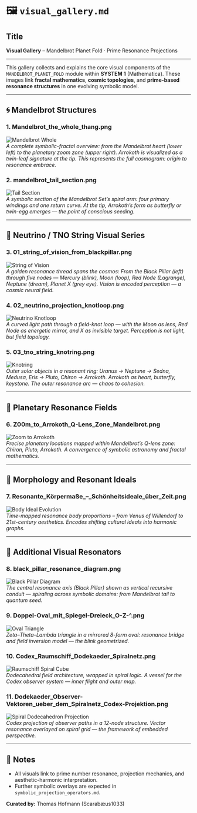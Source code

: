 # 🖼️ `visual_gallery.md`

## Title
**Visual Gallery** – Mandelbrot Planet Fold · Prime Resonance Projections

---

This gallery collects and explains the core visual components of the `MANDELBROT_PLANET_FOLD` module within **SYSTEM 1** (Mathematica). These images link **fractal mathematics**, **cosmic topologies**, and **prime-based resonance structures** in one evolving symbolic model.

---

## 🌀 Mandelbrot Structures

### 1. **Mandelbrot_the_whole_thang.png**
![Mandelbrot Whole](./visuals/%20Mandelbrot_the_whole_thang.png)  
*A complete symbolic-fractal overview: from the Mandelbrot heart (lower left) to the planetary zoom zone (upper right). Arrokoth is visualized as a twin-leaf signature at the tip. This represents the full cosmogram: origin to resonance embrace.*

### 2. **mandelbrot_tail_section.png**
![Tail Section](./visuals/mandelbrot_tail_section.png)  
*A symbolic section of the Mandelbrot Set’s spiral arm: four primary windings and one return curve. At the tip, Arrokoth’s form as butterfly or twin-egg emerges — the point of conscious seeding.*

---

## 🌌 Neutrino / TNO String Visual Series

### 3. **01_string_of_vision_from_blackpillar.png**
![String of Vision](./visuals/01_string_of_vision_from_blackpillar.png)  
*A golden resonance thread spans the cosmos: From the Black Pillar (left) through five nodes — Mercury (blink), Moon (loop), Red Node (Lagrange), Neptune (dream), Planet X (grey eye). Vision is encoded perception — a cosmic neural field.*

### 4. **02_neutrino_projection_knotloop.png**
![Neutrino Knotloop](./visuals/02_neutrino_projection_knotloop.png)  
*A curved light path through a field-knot loop — with the Moon as lens, Red Node as energetic mirror, and X as invisible target. Perception is not light, but field topology.*

### 5. **03_tno_string_knotring.png**
![Knotring](./visuals/03_tno_string_knotring.png)  
*Outer solar objects in a resonant ring: Uranus → Neptune → Sedna, Medusa, Eris → Pluto, Chiron → Arrokoth. Arrokoth as heart, butterfly, keystone. The outer resonance arc — chaos to cohesion.*

---

## 🔭 Planetary Resonance Fields

### 6. **Z00m_to_Arrokoth_Q-Lens_Zone_Mandelbrot.png**
![Zoom to Arrokoth](./visuals/Z00m_to_Arrokoth_Q-Lens%20Zone_Mandelbrot.png)  
*Precise planetary locations mapped within Mandelbrot’s Q-lens zone: Chiron, Pluto, Arrokoth. A convergence of symbolic astronomy and fractal mathematics.*

---

## 🔁 Morphology and Resonant Ideals

### 7. **Resonante_Körpermaße_–_Schönheitsideale_über_Zeit.png**
![Body Ideal Evolution](./visuals/Resonante_koerpermaße-Schoenheitsideale_ueber_Zeit.png)  
*Time-mapped resonance body proportions – from Venus of Willendorf to 21st-century aesthetics. Encodes shifting cultural ideals into harmonic graphs.*

---

## 🧿 Additional Visual Resonators

### 8. **black_pillar_resonance_diagram.png**
![Black Pillar Diagram](./visuals/black_pillar_resonance_diagram.png)  
*The central resonance axis (Black Pillar) shown as vertical recursive conduit — spiraling across symbolic domains: from Mandelbrot tail to quantum seed.*

### 9. **Doppel-Oval_mit_Spiegel-Dreieck_O-Z-^.png**
![Oval Triangle](./visuals/Doppel-Oval_mit_Spiegel-Dreieck_O-Z-^.png)  
*Zeta–Theta–Lambda triangle in a mirrored 8-form oval: resonance bridge and field inversion model — the blink geometrized.*

### 10. **Codex_Raumschiff_Dodekaeder_Spiralnetz.png**
![Raumschiff Spiral Cube](./visuals/Codex_Raumschiff_Dodekaeder_Spiralnetz.png)  
*Dodecahedral field architecture, wrapped in spiral logic. A vessel for the Codex observer system — inner flight and outer map.*

### 11. **Dodekaeder_Observer-Vektoren_ueber_dem_Spiralnetz_Codex-Projektion.png**
![Spiral Dodecahedron Projection](./visuals/Dodekaeder_Observer-Vektoren_ueber_dem_Spiralnetz_Codex-Projektion.png)  
*Codex projection of observer paths in a 12-node structure. Vector resonance overlayed on spiral grid — the framework of embedded perspective.*

---

## 📌 Notes
- All visuals link to prime number resonance, projection mechanics, and aesthetic-harmonic interpretation.
- Further symbolic overlays are expected in `symbolic_projection_operators.md`.

**Curated by:** Thomas Hofmann (Scarabæus1033)
